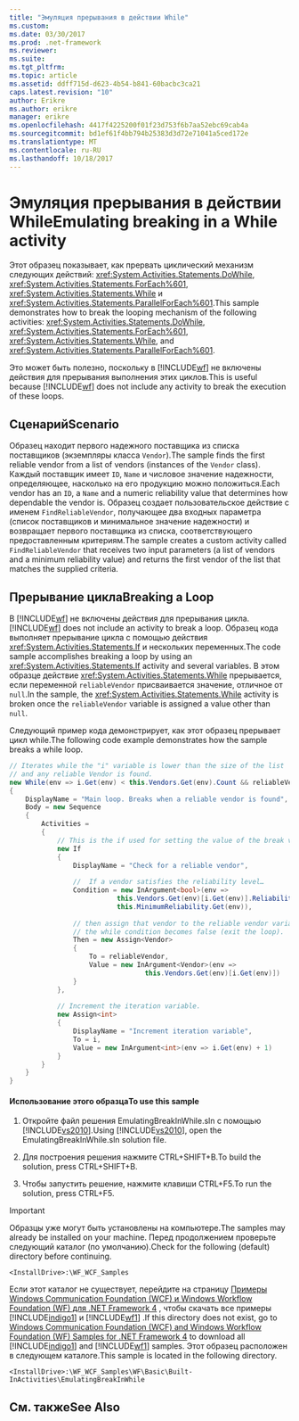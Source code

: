 ```yaml
---
title: "Эмуляция прерывания в действии While"
ms.custom: 
ms.date: 03/30/2017
ms.prod: .net-framework
ms.reviewer: 
ms.suite: 
ms.tgt_pltfrm: 
ms.topic: article
ms.assetid: ddff715d-d623-4b54-b841-60bacbc3ca21
caps.latest.revision: "10"
author: Erikre
ms.author: erikre
manager: erikre
ms.openlocfilehash: 4417f4225200f01f23d753f6b7aa52ebc69cab4a
ms.sourcegitcommit: bd1ef61f4bb794b25383d3d72e71041a5ced172e
ms.translationtype: MT
ms.contentlocale: ru-RU
ms.lasthandoff: 10/18/2017
---
```

# <a name="emulating-breaking-in-a-while-activity"></a><span data-ttu-id="05e57-102">Эмуляция прерывания в действии While</span><span class="sxs-lookup"><span data-stu-id="05e57-102">Emulating breaking in a While activity</span></span>
<span data-ttu-id="05e57-103">Этот образец показывает, как прервать циклический механизм следующих действий: <xref:System.Activities.Statements.DoWhile>, <xref:System.Activities.Statements.ForEach%601>, <xref:System.Activities.Statements.While> и <xref:System.Activities.Statements.ParallelForEach%601>.</span><span class="sxs-lookup"><span data-stu-id="05e57-103">This sample demonstrates how to break the looping mechanism of the following activities: <xref:System.Activities.Statements.DoWhile>, <xref:System.Activities.Statements.ForEach%601>, <xref:System.Activities.Statements.While>, and <xref:System.Activities.Statements.ParallelForEach%601>.</span></span>  
  
 <span data-ttu-id="05e57-104">Это может быть полезно, поскольку в [!INCLUDE[wf](../../../../includes/wf-md.md)] не включены действия для прерывания выполнения этих циклов.</span><span class="sxs-lookup"><span data-stu-id="05e57-104">This is useful because [!INCLUDE[wf](../../../../includes/wf-md.md)] does not include any activity to break the execution of these loops.</span></span>  
  
## <a name="scenario"></a><span data-ttu-id="05e57-105">Сценарий</span><span class="sxs-lookup"><span data-stu-id="05e57-105">Scenario</span></span>  
 <span data-ttu-id="05e57-106">Образец находит первого надежного поставщика из списка поставщиков (экземпляры класса `Vendor`).</span><span class="sxs-lookup"><span data-stu-id="05e57-106">The sample finds the first reliable vendor from a list of vendors (instances of the `Vendor` class).</span></span> <span data-ttu-id="05e57-107">Каждый поставщик имеет `ID`, `Name` и числовое значение надежности, определяющее, насколько на его продукцию можно положиться.</span><span class="sxs-lookup"><span data-stu-id="05e57-107">Each vendor has an `ID`, a `Name` and a numeric reliability value that determines how dependable the vendor is.</span></span> <span data-ttu-id="05e57-108">Образец создает пользовательское действие с именем `FindReliableVendor`, получающее два входных параметра (список поставщиков и минимальное значение надежности) и возвращает первого поставщика из списка, соответствующего предоставленным критериям.</span><span class="sxs-lookup"><span data-stu-id="05e57-108">The sample creates a custom activity called `FindReliableVendor` that receives two input parameters (a list of vendors and a minimum reliability value) and returns the first vendor of the list that matches the supplied criteria.</span></span>  
  
## <a name="breaking-a-loop"></a><span data-ttu-id="05e57-109">Прерывание цикла</span><span class="sxs-lookup"><span data-stu-id="05e57-109">Breaking a Loop</span></span>  
 <span data-ttu-id="05e57-110">В [!INCLUDE[wf](../../../../includes/wf-md.md)] не включены действия для прерывания цикла.</span><span class="sxs-lookup"><span data-stu-id="05e57-110">[!INCLUDE[wf](../../../../includes/wf-md.md)] does not include an activity to break a loop.</span></span> <span data-ttu-id="05e57-111">Образец кода выполняет прерывание цикла с помощью действия <xref:System.Activities.Statements.If> и нескольких переменных.</span><span class="sxs-lookup"><span data-stu-id="05e57-111">The code sample accomplishes breaking a loop by using an <xref:System.Activities.Statements.If> activity and several variables.</span></span> <span data-ttu-id="05e57-112">В этом образце действие <xref:System.Activities.Statements.While> прерывается, если переменной `reliableVendor` присваивается значение, отличное от `null`.</span><span class="sxs-lookup"><span data-stu-id="05e57-112">In the sample, the <xref:System.Activities.Statements.While> activity is broken once the `reliableVendor` variable is assigned a value other than `null`.</span></span>  
  
 <span data-ttu-id="05e57-113">Следующий пример кода демонстрирует, как этот образец прерывает цикл while.</span><span class="sxs-lookup"><span data-stu-id="05e57-113">The following code example demonstrates how the sample breaks a while loop.</span></span>  
  
```csharp  
// Iterates while the "i" variable is lower than the size of the list   
// and any reliable Vendor is found.        
new While(env => i.Get(env) < this.Vendors.Get(env).Count && reliableVendor.Get(env) == null)  
{  
    DisplayName = "Main loop. Breaks when a reliable vendor is found",  
    Body = new Sequence  
    {                              
        Activities =  
        {  
            // This is the if used for setting the value of the break value…  
            new If  
            {  
                DisplayName = "Check for a reliable vendor",  
  
                //  If a vendor satisfies the reliability level…  
                Condition = new InArgument<bool>(env =>   
                           this.Vendors.Get(env)[i.Get(env)].Reliability >   
                           this.MinimumReliability.Get(env)),  
  
                // then assign that vendor to the reliable vendor variable and   
                // the while condition becomes false (exit the loop).  
                Then = new Assign<Vendor>  
                {  
                    To = reliableVendor,  
                    Value = new InArgument<Vendor>(env =>   
                                  this.Vendors.Get(env)[i.Get(env)])  
                }  
            },  
  
            // Increment the iteration variable.   
            new Assign<int>  
            {  
                DisplayName = "Increment iteration variable",  
                To = i,  
                Value = new InArgument<int>(env => i.Get(env) + 1)  
            }   
        }  
    }  
}  
```  
  
#### <a name="to-use-this-sample"></a><span data-ttu-id="05e57-114">Использование этого образца</span><span class="sxs-lookup"><span data-stu-id="05e57-114">To use this sample</span></span>  
  
1.  <span data-ttu-id="05e57-115">Откройте файл решения EmulatingBreakInWhile.sln с помощью [!INCLUDE[vs2010](../../../../includes/vs2010-md.md)].</span><span class="sxs-lookup"><span data-stu-id="05e57-115">Using [!INCLUDE[vs2010](../../../../includes/vs2010-md.md)], open the EmulatingBreakInWhile.sln solution file.</span></span>  
  
2.  <span data-ttu-id="05e57-116">Для построения решения нажмите CTRL+SHIFT+B.</span><span class="sxs-lookup"><span data-stu-id="05e57-116">To build the solution, press CTRL+SHIFT+B.</span></span>  
  
3.  <span data-ttu-id="05e57-117">Чтобы запустить решение, нажмите клавиши CTRL+F5.</span><span class="sxs-lookup"><span data-stu-id="05e57-117">To run the solution, press CTRL+F5.</span></span>  
  
> [!IMPORTANT]
>  <span data-ttu-id="05e57-118">Образцы уже могут быть установлены на компьютере.</span><span class="sxs-lookup"><span data-stu-id="05e57-118">The samples may already be installed on your machine.</span></span> <span data-ttu-id="05e57-119">Перед продолжением проверьте следующий каталог (по умолчанию).</span><span class="sxs-lookup"><span data-stu-id="05e57-119">Check for the following (default) directory before continuing.</span></span>  
>   
>  `<InstallDrive>:\WF_WCF_Samples`  
>   
>  <span data-ttu-id="05e57-120">Если этот каталог не существует, перейдите на страницу [Примеры Windows Communication Foundation (WCF) и Windows Workflow Foundation (WF) для .NET Framework 4](http://go.microsoft.com/fwlink/?LinkId=150780) , чтобы скачать все примеры [!INCLUDE[indigo1](../../../../includes/indigo1-md.md)] и [!INCLUDE[wf1](../../../../includes/wf1-md.md)] .</span><span class="sxs-lookup"><span data-stu-id="05e57-120">If this directory does not exist, go to [Windows Communication Foundation (WCF) and Windows Workflow Foundation (WF) Samples for .NET Framework 4](http://go.microsoft.com/fwlink/?LinkId=150780) to download all [!INCLUDE[indigo1](../../../../includes/indigo1-md.md)] and [!INCLUDE[wf1](../../../../includes/wf1-md.md)] samples.</span></span> <span data-ttu-id="05e57-121">Этот образец расположен в следующем каталоге.</span><span class="sxs-lookup"><span data-stu-id="05e57-121">This sample is located in the following directory.</span></span>  
>   
>  `<InstallDrive>:\WF_WCF_Samples\WF\Basic\Built-InActivities\EmulatingBreakInWhile`  
  
## <a name="see-also"></a><span data-ttu-id="05e57-122">См. также</span><span class="sxs-lookup"><span data-stu-id="05e57-122">See Also</span></span>
